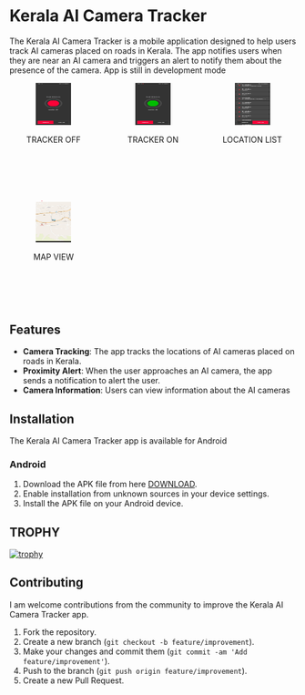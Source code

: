 # Kerala AI Camera Tracker

The Kerala AI Camera Tracker is a mobile application designed to help users track AI cameras placed on roads in Kerala. The app notifies users when they are near an AI camera and triggers an alert to notify them about the presence of the camera.
App is still in development mode

<div style="display: grid; grid-template-columns: repeat(3, 1fr); gap: 20px;">
    <div style="text-align: center;">
        <img src="https://github.com/rameshvoltella/KeralaAICameraTracker/blob/beta/appfiles/one.jpeg?raw=true" alt="Kerala AI Camera Tracker" style="width: 40%; height: 40%;">
        <p>TRACKER OFF</p>
    </div>
    <div style="text-align: center;">
        <img src="https://github.com/rameshvoltella/KeralaAICameraTracker/blob/beta/appfiles/teo.jpeg?raw=true" alt="Image 2" style="width: 40%; height: 40%;">
        <p>TRACKER ON</p>
    </div>
    <div style="text-align: center;">
        <img src="https://github.com/rameshvoltella/KeralaAICameraTracker/blob/beta/appfiles/three.jpeg?raw=true" alt="Image 3" style="width: 40%; height: 40%;">
        <p>LOCATION LIST</p>
    </div>
    <div style="text-align: center;">
        <img src="https://github.com/rameshvoltella/KeralaAICameraTracker/blob/beta/appfiles/four.jpeg?raw=true" alt="Image 4" style="width: 40%; height: 40%;">
        <p>MAP VIEW</p>
    </div>
</div>


## Features

- **Camera Tracking**: The app tracks the locations of AI cameras placed on roads in Kerala.
- **Proximity Alert**: When the user approaches an AI camera, the app sends a notification to alert the user.
- **Camera Information**: Users can view information about the AI cameras

## Installation

The Kerala AI Camera Tracker app is available for Android 

### Android

1. Download the APK file from here [DOWNLOAD](https://github.com/rameshvoltella/KeralaAICameraTracker/raw/beta/appfiles/apk/a1_cam_alpha_build%231.apk).
2. Enable installation from unknown sources in your device settings.
3. Install the APK file on your Android device.

## TROPHY

[![trophy](https://github-profile-trophy.vercel.app/?username=rameshvoltella&theme=onedark)](https://github.com/rameshvoltella/github-profile-trophy)

## Contributing

I am welcome contributions from the community to improve the Kerala AI Camera Tracker app.

1. Fork the repository.
2. Create a new branch (`git checkout -b feature/improvement`).
3. Make your changes and commit them (`git commit -am 'Add feature/improvement'`).
4. Push to the branch (`git push origin feature/improvement`).
5. Create a new Pull Request.

